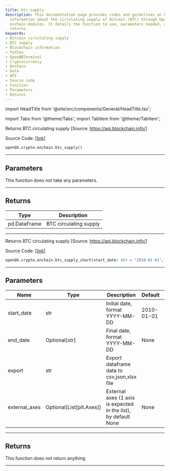 ```yaml
---
title: btc_supply
description: This documentation page provides codes and guidelines on how to obtain
  information about the circulating supply of Bitcoin (BTC) through OpenBBTerminal's
  onchain modules. It details the function to use, parameters needed, and the expected
  returns.
keywords:
- Bitcoin circulating supply
- BTC supply
- Blockchain information
- Python
- OpenBBTerminal
- Cryptocurrency
- Onchain
- Data
- API
- Source code
- Function
- Parameters
- Returns
---
```


import HeadTitle from '@site/src/components/General/HeadTitle.tsx';

<HeadTitle title="crypto.onchain.btc_supply - Reference | OpenBB SDK Docs" />

import Tabs from '@theme/Tabs';
import TabItem from '@theme/TabItem';

<Tabs>
<TabItem value="model" label="Model" default>

Returns BTC circulating supply [Source: https://api.blockchain.info/]

Source Code: [[link](https://github.com/OpenBB-finance/OpenBBTerminal/tree/main/openbb_terminal/cryptocurrency/onchain/blockchain_model.py#L43)]

```python
openbb.crypto.onchain.btc_supply()
```

---

## Parameters

This function does not take any parameters.

---

## Returns

| Type | Description |
| ---- | ----------- |
| pd.DataFrame | BTC circulating supply |
---

</TabItem>
<TabItem value="view" label="Chart">

Returns BTC circulating supply [Source: https://api.blockchain.info/]

Source Code: [[link](https://github.com/OpenBB-finance/OpenBBTerminal/tree/main/openbb_terminal/cryptocurrency/onchain/blockchain_view.py#L28)]

```python
openbb.crypto.onchain.btc_supply_chart(start_date: str = "2010-01-01", end_date: Optional[str] = None, export: str = "", external_axes: Optional[List[matplotlib.axes._axes.Axes]] = None)
```

---

## Parameters

| Name | Type | Description | Default | Optional |
| ---- | ---- | ----------- | ------- | -------- |
| start_date | str | Initial date, format YYYY-MM-DD | 2010-01-01 | True |
| end_date | Optional[str] | Final date, format YYYY-MM-DD | None | True |
| export | str | Export dataframe data to csv,json,xlsx file |  | True |
| external_axes | Optional[List[plt.Axes]] | External axes (1 axis is expected in the list), by default None | None | True |


---

## Returns

This function does not return anything

---

</TabItem>
</Tabs>
